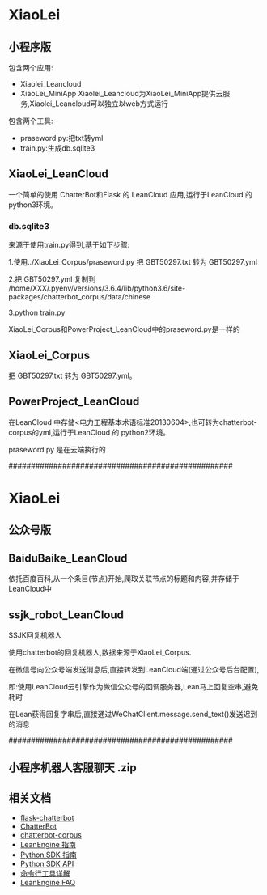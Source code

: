 # XiaoLei

## 小程序版
包含两个应用:
* Xiaolei_Leancloud
* XiaoLei_MiniApp
Xiaolei_Leancloud为XiaoLei_MiniApp提供云服务,Xiaolei_Leancloud可以独立以web方式运行

包含两个工具:

* praseword.py:把txt转yml
* train.py:生成db.sqlite3

## XiaoLei_LeanCloud

一个简单的使用 ChatterBot和Flask 的 LeanCloud 应用,运行于LeanCloud 的 python3环境。

### db.sqlite3

来源于使用train.py得到,基于如下步骤:

1.使用../XiaoLei_Corpus/praseword.py 把 GBT50297.txt 转为 GBT50297.yml

2.把 GBT50297.yml 复制到 /home/XXX/.pyenv/versions/3.6.4/lib/python3.6/site-packages/chatterbot_corpus/data/chinese

3.python train.py

XiaoLei_Corpus和PowerProject_LeanCloud中的praseword.py是一样的

## XiaoLei_Corpus

把 GBT50297.txt 转为 GBT50297.yml。

## PowerProject_LeanCloud

在LeanCloud 中存储<电力工程基本术语标准20130604>,也可转为chatterbot-corpus的yml,运行于LeanCloud 的 python2环境。

praseword.py 是在云端执行的

##################################################
# XiaoLei

## 公众号版

## BaiduBaike_LeanCloud

依托百度百科,从一个条目(节点)开始,爬取关联节点的标题和内容,并存储于LeanCloud中

## ssjk_robot_LeanCloud

SSJK回复机器人

使用chatterbot的回复机器人,数据来源于XiaoLei_Corpus.

在微信号向公众号端发送消息后,直接转发到LeanCloud端(通过公众号后台配置),

即:使用LeanCloud云引擎作为微信公众号的回调服务器,Lean马上回复空串,避免耗时

在Lean获得回复字串后,直接通过WeChatClient.message.send_text()发送迟到的消息

##################################################

## 小程序机器人客服聊天 .zip


## 相关文档
* [flask-chatterbot](https://github.com/chamkank/flask-chatterbot)
* [ChatterBot](https://github.com/gunthercox/ChatterBot)
* [chatterbot-corpus](https://github.com/gunthercox/chatterbot-corpus)
* [LeanEngine 指南](https://leancloud.cn/docs/leanengine_guide.html)
* [Python SDK 指南](https://leancloud.cn/docs/python_guide.html)
* [Python SDK API](https://leancloud.cn/docs/api/python/index.html)
* [命令行工具详解](https://leancloud.cn/docs/cloud_code_commandline.html)
* [LeanEngine FAQ](https://leancloud.cn/docs/cloud_code_faq.html)
